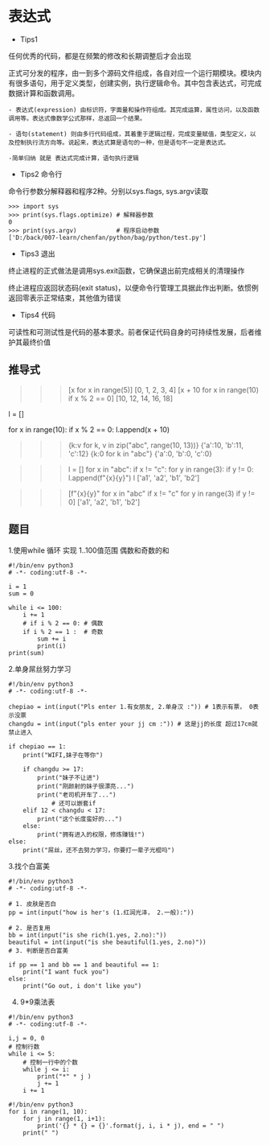 # 表达式

- Tips1

任何优秀的代码，都是在频繁的修改和长期调整后才会出现

正式可分发的程序，由一到多个源码文件组成，各自对应一个运行期模块。模块内有很多语句，用于定义类型，创建实例，执行逻辑命令。其中包含表达式，可完成数据计算和函数调用。

	- 表达式(expression) 由标识符，字面量和操作符组成。其完成运算，属性访问，以及函数调用等。表达式像数学公式那样，总返回一个结果。

	- 语句(statement) 则由多行代码组成，其着重于逻辑过程，完成变量赋值，类型定义，以及控制执行流方向等。说起来，表达式算是语句的一种，但是语句不一定是表达式。

	-简单归纳 就是 表达式完成计算，语句执行逻辑

- Tips2 命令行

命令行参数分解释器和程序2种。分别以sys.flags, sys.argv读取

```
>>> import sys
>>> print(sys.flags.optimize) # 解释器参数
0
>>> print(sys.argv)           # 程序启动参数
['D:/back/007-learn/chenfan/python/bag/python/test.py']
```

- Tips3 退出

终止进程的正式做法是调用sys.exit函数，它确保退出前完成相关的清理操作

终止进程应返回状态码(exit status)，以便命令行管理工具据此作出判断。依惯例返回零表示正常结束，其他值为错误

- Tips4 代码

可读性和可测试性是代码的基本要求。前者保证代码自身的可持续性发展，后者维护其最终价值

## 推导式

>>> [x for x in range(5)]
[0, 1, 2, 3, 4]
>>> [x + 10 for x in range(10) if x % 2 == 0]
[10, 12, 14, 16, 18]

l = []

for x in range(10):
	if x % 2 == 0: l.append(x + 10)

>>> {k:v for k, v in zip("abc", range(10, 13))}
{'a':10, 'b':11, 'c':12}
>>> {k:0 for k in "abc"}
{'a':0, 'b':0, 'c':0}

>>> l = []
>>> for x in "abc":
	if x != "c":
		for y in range(3):
			if y != 0:
				l.append(f"{x}{y}")
>>> l
['a1', 'a2', 'b1', 'b2']

>>> [f"{x}{y}" for x in "abc" if x != "c"
				for y in range(3) if y != 0]
['a1', 'a2', 'b1', 'b2']

## 题目

1.使用while 循环 实现 1..100值范围 偶数和奇数的和
```
#!/bin/env python3
# -*- coding:utf-8 -*-

i = 1
sum = 0

while i <= 100:
	i += 1
	# if i % 2 == 0: # 偶数
	if i % 2 == 1 :  # 奇数
		sum += i
		print(i)
print(sum)
```

2.单身屌丝努力学习
```
#!/bin/env python3
# -*- coding:utf-8 -*-

chepiao = int(input("Pls enter 1.有女朋友, 2.单身汉 :")) # 1表示有票， 0表示没票
changdu = int(input("pls enter your jj cm :")) # 这是jj的长度 超过17cm就禁止进入

if chepiao == 1:
	print("WIFI,妹子在等你")
	
	if changdu >= 17:
		print("妹子不让进")
		print("刚颜射的妹子很漂亮...")
		print("老司机开车了...")
			# 还可以嵌套if
	elif 12 < changdu < 17:
		print("这个长度蛮好的...")
	else:
		print("拥有进入的权限，修炼赚钱!")
else:
	print("屌丝，还不去努力学习，你要打一辈子光棍吗")
```

3.找个白富美
```
#!/bin/env python3
# -*- coding:utf-8 -*-

# 1. 皮肤是否白
pp = int(input("how is her's (1.红润光泽， 2.一般):"))

# 2. 是否复用
bb = int(input("is she rich(1.yes, 2.no):"))
beautiful = int(input("is she beautiful(1.yes, 2.no)"))
# 3. 判断是否白富美

if pp == 1 and bb == 1 and beautiful == 1:
	print("I want fuck you")
else:
	print("Go out, i don't like you")
```

4. 9*9乘法表
```
#!/bin/env python3
# -*- coding:utf-8 -*-

i,j = 0, 0
# 控制行数
while i <= 5:
	# 控制一行中的个数
	while j <= i:
		print("*" * j )
		j += 1
	i += 1

#!/bin/env python3
for i in range(1, 10):
	for j in range(1, i+1):
		print('{} * {} = {}'.format(j, i, i * j), end = " ")
	print(" ")
```

